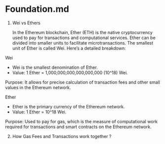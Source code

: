 # Foundation.md

1. Wei vs Ethers

   In the Ethereum blockchain, Ether (ETH) is the native cryptocurrency used to pay for transactions and computational services. Ether can be divided into smaller units to facilitate microtransactions. The smallest unit of Ether is called Wei. Here’s a detailed breakdown:

Wei

- Wei is the smallest denomination of Ether.
- Value: 1 Ether = 1,000,000,000,000,000,000 (10^18) Wei.

Purpose: It allows for precise calculation of transaction fees and other small values in the Ethereum network.

Ether

- Ether is the primary currency of the Ethereum network.
- Value: 1 Ether = 10^18 Wei.

Purpose: Used to pay for gas, which is the measure of computational work required for transactions and smart contracts on the Ethereum network.

2. How Gas Fees and Transactions work together ?
